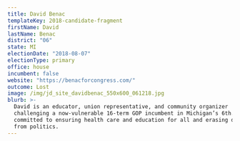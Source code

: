 ```yaml
---
title: David Benac
templateKey: 2018-candidate-fragment
firstName: David
lastName: Benac
district: "06"
state: MI
electionDate: "2018-08-07"
electionType: primary
office: house
incumbent: false
website: "https://benacforcongress.com/"
outcome: Lost
image: /img/jd_site_davidbenac_550x600_061218.jpg
blurb: >-
  David is an educator, union representative, and community organizer
  challenging a now-vulnerable 16-term GOP incumbent in Michigan’s 6th. David is
  committed to ensuring health care and education for all and erasing dark money
  from politics.
---
```

